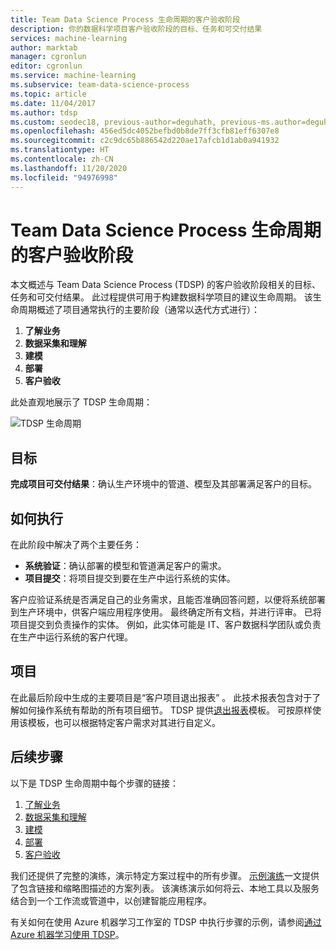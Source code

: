 ```yaml
---
title: Team Data Science Process 生命周期的客户验收阶段
description: 你的数据科学项目客户验收阶段的目标、任务和可交付结果
services: machine-learning
author: marktab
manager: cgronlun
editor: cgronlun
ms.service: machine-learning
ms.subservice: team-data-science-process
ms.topic: article
ms.date: 11/04/2017
ms.author: tdsp
ms.custom: seodec18, previous-author=deguhath, previous-ms.author=deguhath
ms.openlocfilehash: 456ed5dc4052befbd0b8de7ff3cfb81eff6307e8
ms.sourcegitcommit: c2c9dc65b886542d220ae17afcb1d1ab0a941932
ms.translationtype: HT
ms.contentlocale: zh-CN
ms.lasthandoff: 11/20/2020
ms.locfileid: "94976998"
---
```

# <a name="customer-acceptance-stage-of-the-team-data-science-process-lifecycle"></a>Team Data Science Process 生命周期的客户验收阶段

本文概述与 Team Data Science Process (TDSP) 的客户验收阶段相关的目标、任务和可交付结果。 此过程提供可用于构建数据科学项目的建议生命周期。 该生命周期概述了项目通常执行的主要阶段（通常以迭代方式进行）：

   1. **了解业务**
   2. **数据采集和理解**
   3. **建模**
   4. **部署**
   5. **客户验收**

此处直观地展示了 TDSP 生命周期： 

![TDSP 生命周期](./media/lifecycle/tdsp-lifecycle2.png) 


## <a name="goal"></a>目标
**完成项目可交付结果**：确认生产环境中的管道、模型及其部署满足客户的目标。

## <a name="how-to-do-it"></a>如何执行
在此阶段中解决了两个主要任务：

   * **系统验证**：确认部署的模型和管道满足客户的需求。
   * **项目提交**：将项目提交到要在生产中运行系统的实体。

客户应验证系统是否满足自己的业务需求，且能否准确回答问题，以便将系统部署到生产环境中，供客户端应用程序使用。 最终确定所有文档，并进行评审。 已将项目提交到负责操作的实体。 例如，此实体可能是 IT、客户数据科学团队或负责在生产中运行系统的客户代理。 

## <a name="artifacts"></a>项目
在此最后阶段中生成的主要项目是“客户项目退出报表”  。 此技术报表包含对于了解如何操作系统有帮助的所有项目细节。 TDSP 提供[退出报表](https://github.com/Azure/Azure-TDSP-ProjectTemplate/blob/master/Docs/Project/Exit%20Report.md)模板。 可按原样使用该模板，也可以根据特定客户需求对其进行自定义。 


## <a name="next-steps"></a>后续步骤

以下是 TDSP 生命周期中每个步骤的链接：

   1. [了解业务](lifecycle-business-understanding.md)
   2. [数据采集和理解](lifecycle-data.md)
   3. [建模](lifecycle-modeling.md)
   4. [部署](lifecycle-deployment.md)
   5. [客户验收](lifecycle-acceptance.md)

我们还提供了完整的演练，演示特定方案过程中的所有步骤。 [示例演练](walkthroughs.md)一文提供了包含链接和缩略图描述的方案列表。 该演练演示如何将云、本地工具以及服务结合到一个工作流或管道中，以创建智能应用程序。 

有关如何在使用 Azure 机器学习工作室的 TDSP 中执行步骤的示例，请参阅[通过 Azure 机器学习使用 TDSP](/machine-learning/team-data-science-process/)。
